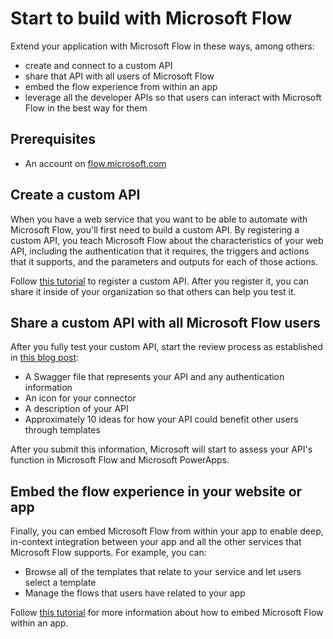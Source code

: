 <properties
    pageTitle="Start to build | Microsoft Flow"
    description="Create a custom API, share it, embed a flow, and do much more."
    services=""
    suite="flow"
    documentationCenter="na"
    authors="bbarath"
    manager="erikre"
    editor=""
    tags=""
 />
<tags
    ms.service="flow"
    ms.devlang="na"
    ms.topic="article"
    ms.tgt_pltfrm="na"
    ms.workload="na"
   ms.date="10/22/2016"
    ms.author="barathb"/>

# Start to build with Microsoft Flow #
Extend your application with Microsoft Flow in these ways, among others:

- create and connect to a custom API
- share that API with all users of Microsoft Flow
- embed the flow experience from within an app
- leverage all the developer APIs so that users can interact with Microsoft Flow in the best way for them

## Prerequisites ##
- An account on [flow.microsoft.com](https://flow.microsoft.com)

## Create a custom API ##
When you have a web service that you want to be able to automate with Microsoft Flow, you'll first need to build a custom API. By registering a custom API, you teach Microsoft Flow about the characteristics of your web API, including the authentication that it requires, the triggers and actions that it supports, and the parameters and outputs for each of those actions.

Follow [this tutorial](https://powerapps.microsoft.com/tutorials/register-custom-api/) to register a custom API. After you register it, you can share it inside of your organization so that others can help you test it.

## Share a custom API with all Microsoft Flow users ##
After you fully test your custom API, start the review process as established in [this blog post](https://flow.microsoft.com/blog/calling-all-saas-apps-now-you-can-build-your-own-connector-for-flow-and-logic-apps/):

- A Swagger file that represents your API and any authentication information
- An icon for your connector
- A description of your API
- Approximately 10 ideas for how your API could benefit other users through templates

After you submit this information, Microsoft will start to assess your API's function in Microsoft Flow and Microsoft PowerApps.

## Embed the flow experience in your website or app ##
Finally, you can embed Microsoft Flow from within your app to enable deep, in-context integration between your app and all the other services that Microsoft Flow supports. For example, you can:

- Browse all of the templates that relate to your service and let users select a template
- Manage the flows that users have related to your app

Follow [this tutorial](embed-flow-dev.md) for more information about how to embed Microsoft Flow within an app.
